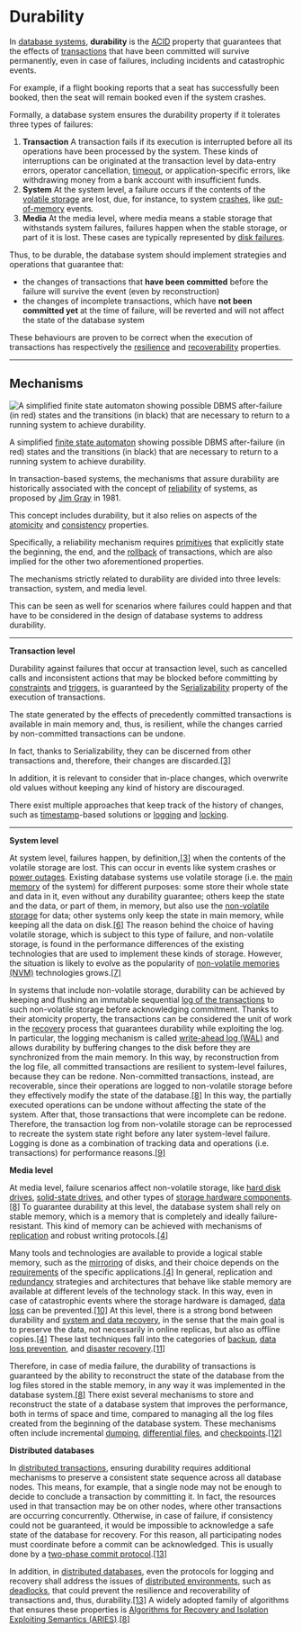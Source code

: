 # Durability

In [database systems](https://en.wikipedia.org/wiki/Database_system), **durability** is the [ACID](https://en.wikipedia.org/wiki/ACID) property that guarantees that the effects of [transactions](https://en.wikipedia.org/wiki/Database_transaction) that have been committed will survive permanently, even in case of failures, including incidents and catastrophic events.

For example, if a flight booking reports that a seat has successfully been booked, then the seat will remain booked even if the system crashes.

Formally, a database system ensures the durability property if it tolerates three types of failures:

1. **Transaction**
A transaction fails if its execution is interrupted before all its operations have been processed by the system.
These kinds of interruptions can be originated at the transaction level by data-entry errors, operator cancellation, [timeout](https://en.wikipedia.org/wiki/Timeout_(computing)), or application-specific errors, like withdrawing money from a bank account with insufficient funds.
2. **System**
At the system level, a failure occurs if the contents of the [volatile storage](https://en.wikipedia.org/wiki/Volatile_memory) are lost, due, for instance, to system [crashes](https://en.wikipedia.org/wiki/Crash_(computing)), like [out-of-memory](https://en.wikipedia.org/wiki/Out_of_memory) events.
3. **Media**
At the media level, where media means a stable storage that withstands system failures, failures happen when the stable storage, or part of it is lost.
These cases are typically represented by [disk failures](https://en.wikipedia.org/wiki/Hard_disk_drive_failure).

Thus, to be durable, the database system should implement strategies and operations that guarantee that:

- the changes of transactions that **have been committed** before the failure will survive the event (even by reconstruction)
- the changes of incomplete transactions, which have **not been committed yet** at the time of failure, will be reverted and will not affect the state of the database system

These behaviours are proven to be correct when the execution of transactions has respectively the [resilience](https://en.wikipedia.org/wiki/Resilience_(engineering_and_construction)) and [recoverability](https://en.wikipedia.org/wiki/Recoverability) properties.

---

## Mechanisms

![A simplified [finite state automaton](https://en.wikipedia.org/wiki/Finite-state_machine) showing possible DBMS after-failure (in red) states and the transitions (in black) that are necessary to return to a running system to achieve durability.](https://upload.wikimedia.org/wikipedia/commons/thumb/2/2e/Database_failure_states_and_relations.png/350px-Database_failure_states_and_relations.png)

A simplified [finite state automaton](https://en.wikipedia.org/wiki/Finite-state_machine) showing possible DBMS after-failure (in red) states and the transitions (in black) that are necessary to return to a running system to achieve durability.

In transaction-based systems, the mechanisms that assure durability are historically associated with the concept of [reliability](https://en.wikipedia.org/wiki/Reliability_engineering) of systems, as proposed by [Jim Gray](https://en.wikipedia.org/wiki/Jim_Gray_(computer_scientist)) in 1981.

This concept includes durability, but it also relies on aspects of the [atomicity](https://en.wikipedia.org/wiki/Atomicity_(database_systems)) and [consistency](https://en.wikipedia.org/wiki/Consistency_(database_systems)) properties.

Specifically, a reliability mechanism requires [primitives](https://en.wikipedia.org/wiki/Statement_(computer_science)) that explicitly state the beginning, the end, and the [rollback](https://en.wikipedia.org/wiki/Rollback_(data_management)) of transactions, which are also implied for the other two aforementioned properties. 

The mechanisms strictly related to durability are divided into three levels: 
transaction, system, and media level.

This can be seen as well for scenarios where failures could happen and that have to be considered in the design of database systems to address durability.

---

**Transaction level**

Durability against failures that occur at transaction level, such as cancelled calls and inconsistent actions that may be blocked before committing by [constraints](https://en.wikipedia.org/wiki/Constraint_(database)) and [triggers](https://en.wikipedia.org/wiki/Database_trigger), is guaranteed by the S[erializability](https://en.wikipedia.org/wiki/Serializability) property of the execution of transactions.

The state generated by the effects of precedently committed transactions is available in main 
memory and, thus, is resilient, while the changes carried by non-committed transactions can be undone.

In fact, thanks to Serializability, they can be discerned from other transactions and, therefore, their changes are discarded.[[3]](https://en.wikipedia.org/wiki/Durability_(database_systems)#cite_note-:1-3)

In addition, it is relevant to consider that in-place changes, which overwrite old values without keeping any kind of history are discouraged.

There exist multiple approaches that keep track of the history of changes, such as [timestamp](https://en.wikipedia.org/wiki/Timestamp-based_concurrency_control)-based solutions or [logging](https://en.wikipedia.org/wiki/Logging_(computing)) and [locking](https://en.wikipedia.org/wiki/Locking_(computer_science)).

---

**System level**

At system level, failures happen, by definition,[[3]](https://en.wikipedia.org/wiki/Durability_(database_systems)#cite_note-:1-3) when the contents of the volatile storage are lost. This can occur in events like system crashes or [power outages](https://en.wikipedia.org/wiki/Power_outage). Existing database systems use volatile storage (i.e. the [main memory](https://en.wikipedia.org/wiki/Computer_memory)
 of the system) for different purposes: some store their whole state and
 data in it, even without any durability guarantee; others keep the 
state and the data, or part of them, in memory, but also use the [non-volatile storage](https://en.wikipedia.org/wiki/Non-volatile_storage) for data; other systems only keep the state in main memory, while keeping all the data on disk.[[6]](https://en.wikipedia.org/wiki/Durability_(database_systems)#cite_note-6)
 The reason behind the choice of having volatile storage, which is 
subject to this type of failure, and non-volatile storage, is found in 
the performance differences of the existing technologies that are used 
to implement these kinds of storage. However, the situation is likely to
 evolve as the popularity of [non-volatile memories (NVM)](https://en.wikipedia.org/wiki/Non_Volatile_Memory_Express) technologies grows.[[7]](https://en.wikipedia.org/wiki/Durability_(database_systems)#cite_note-7)

In systems that include non-volatile storage, durability can be achieved by keeping and flushing an immutable sequential [log of the transactions](https://en.wikipedia.org/wiki/Transaction_log)
 to such non-volatile storage before acknowledging commitment. Thanks to
 their atomicity property, the transactions can be considered the unit 
of work in the [recovery](https://en.wikipedia.org/wiki/Data_recovery) process that guarantees durability while exploiting the log. In particular, the logging mechanism is called [write-ahead log (WAL)](https://en.wikipedia.org/wiki/Write-ahead_logging)
 and allows durability by buffering changes to the disk before they are 
synchronized from the main memory. In this way, by reconstruction from 
the log file, all committed transactions are resilient to system-level 
failures, because they can be redone. Non-committed transactions, 
instead, are recoverable, since their operations are logged to 
non-volatile storage before they effectively modify the state of the 
database.[[8]](https://en.wikipedia.org/wiki/Durability_(database_systems)#cite_note-:3-8)
 In this way, the partially executed operations can be undone without 
affecting the state of the system. After that, those transactions that 
were incomplete can be redone. Therefore, the transaction log from 
non-volatile storage can be reprocessed to recreate the system state 
right before any later system-level failure. Logging is done as a 
combination of tracking data and operations (i.e. transactions) for 
performance reasons.[[9]](https://en.wikipedia.org/wiki/Durability_(database_systems)#cite_note-9)

**Media level**

At media level, failure scenarios affect non-volatile storage, like [hard disk drives](https://en.wikipedia.org/wiki/Hard_disk_drive), [solid-state drives](https://en.wikipedia.org/wiki/Solid-state_drive), and other types of [storage hardware components](https://en.wikipedia.org/wiki/Computer_data_storage).[[8]](https://en.wikipedia.org/wiki/Durability_(database_systems)#cite_note-:3-8)
 To guarantee durability at this level, the database system shall rely 
on stable memory, which is a memory that is completely and ideally 
failure-resistant. This kind of memory can be achieved with mechanisms 
of [replication](https://en.wikipedia.org/wiki/Replication_(computing)) and robust writing protocols.[[4]](https://en.wikipedia.org/wiki/Durability_(database_systems)#cite_note-:2-4)

Many tools and technologies are available to provide a logical stable memory, such as the [mirroring](https://en.wikipedia.org/wiki/Mirroring_RAID) of disks, and their choice depends on the [requirements](https://en.wikipedia.org/wiki/Requirement) of the specific applications.[[4]](https://en.wikipedia.org/wiki/Durability_(database_systems)#cite_note-:2-4) In general, replication and [redundancy](https://en.wikipedia.org/wiki/Redundancy_(engineering))
 strategies and architectures that behave like stable memory are 
available at different levels of the technology stack. In this way, even
 in case of catastrophic events where the storage hardware is damaged, [data loss](https://en.wikipedia.org/wiki/Data_loss) can be prevented.[[10]](https://en.wikipedia.org/wiki/Durability_(database_systems)#cite_note-10) At this level, there is a strong bond between durability and [system and data recovery](https://en.wikipedia.org/wiki/Data_recovery), in the sense that the main goal is to preserve the data, not necessarily in online replicas, but also as offline copies.[[4]](https://en.wikipedia.org/wiki/Durability_(database_systems)#cite_note-:2-4) These last techniques fall into the categories of [backup](https://en.wikipedia.org/wiki/Backup), [data loss prevention](https://en.wikipedia.org/wiki/Data_loss_prevention_software), and [disaster recovery](https://en.wikipedia.org/wiki/Disaster_recovery).[[11]](https://en.wikipedia.org/wiki/Durability_(database_systems)#cite_note-11)

Therefore, in case of media failure, the durability of 
transactions is guaranteed by the ability to reconstruct the state of 
the database from the log files stored in the stable memory, in any way 
it was implemented in the database system.[[8]](https://en.wikipedia.org/wiki/Durability_(database_systems)#cite_note-:3-8)
 There exist several mechanisms to store and reconstruct the state of a 
database system that improves the performance, both in terms of space 
and time, compared to managing all the log files created from the 
beginning of the database system. These mechanisms often include 
incremental [dumping](https://en.wikipedia.org/wiki/Database_dump), [differential files](https://en.wikipedia.org/wiki/Differential_backup), and [checkpoints](https://en.wikipedia.org/wiki/Database_checkpoint).[[12]](https://en.wikipedia.org/wiki/Durability_(database_systems)#cite_note-12)

**Distributed databases**

In [distributed transactions](https://en.wikipedia.org/wiki/Distributed_transaction),
 ensuring durability requires additional mechanisms to preserve a 
consistent state sequence across all database nodes. This means, for 
example, that a single node may not be enough to decide to conclude a 
transaction by committing it. In fact, the resources used in that 
transaction may be on other nodes, where other transactions are 
occurring concurrently. Otherwise, in case of failure, if consistency 
could not be guaranteed, it would be impossible to acknowledge a safe 
state of the database for recovery.  For this reason, all participating 
nodes must coordinate before a commit can be acknowledged. This is 
usually done by a [two-phase commit protocol](https://en.wikipedia.org/wiki/Two-phase_commit_protocol).[[13]](https://en.wikipedia.org/wiki/Durability_(database_systems)#cite_note-:4-13)

In addition, in [distributed databases](https://en.wikipedia.org/wiki/Distributed_database), even the protocols for logging and recovery shall address the issues of [distributed environments](https://en.wikipedia.org/wiki/Distributed_computing), such as [deadlocks](https://en.wikipedia.org/wiki/Deadlock), that could prevent the resilience and recoverability of transactions and, thus, durability.[[13]](https://en.wikipedia.org/wiki/Durability_(database_systems)#cite_note-:4-13) A widely adopted family of algorithms that ensures these properties is [Algorithms for Recovery and Isolation Exploiting Semantics (ARIES)](https://en.wikipedia.org/wiki/Algorithms_for_Recovery_and_Isolation_Exploiting_Semantics).[[8]](https://en.wikipedia.org/wiki/Durability_(database_systems)#cite_note-:3-8)